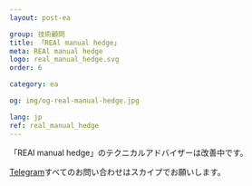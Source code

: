 ```yaml
---
layout: post-ea

group: 技術顧問
title: 「REAl manual hedge」
meta: REAl manual hedge
logo: real_manual_hedge.svg
order: 6

category: ea

og: img/og-real-manual-hedge.jpg

lang: jp
ref: real_manual_hedge
---
```


「REAl manual hedge」のテクニカルアドバイザーは改善中です。

<a href="https://t.me/chutkoy" target="_blank">Telegram</a>すべてのお問い合わせはスカイプでお願いします。</a>
